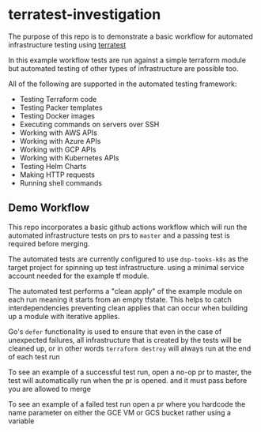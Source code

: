 # terratest-investigation
The purpose of this repo is to demonstrate a basic workflow for automated infrastructure
testing using [terratest](https://terratest.gruntwork.io/)

In this example workflow tests are run against a simple terraform module but 
automated testing of other types of infrastructure are possible too. 

All of the following are supported in the automated testing framework: 
- Testing Terraform code
- Testing Packer templates
- Testing Docker images
- Executing commands on servers over SSH
- Working with AWS APIs
- Working with Azure APIs
- Working with GCP APIs
- Working with Kubernetes APIs
- Testing Helm Charts
- Making HTTP requests
- Running shell commands

## Demo Workflow
This repo incorporates a basic github actions workflow which will run the automated infrastructure
tests on prs to `master` and a passing test is required before merging.

The automated tests are currently configured to use `dsp-tooks-k8s` as the target project for spinning 
up test infrastructure. using a minimal service account needed for the example tf module.

The automated test performs a "clean apply" of the example module on each run meaning it starts from 
an empty tfstate. This helps to catch interdependencies preventing clean applies that can occur when building up a module
with iterative applies. 

Go's `defer` functionality is used to ensure that even in the case of unexpected failures, all infrastructure that is created
by the tests will be cleaned up, or in other words `terraform destroy` will always run at the end of each test run

To see an example of a successful test run, open a no-op pr to master, the test will automatically run when the pr is opened.
and it must pass before you are allowed to merge

To see an example of a failed test run open a pr where you hardcode the name parameter on either the GCE VM or GCS bucket rather 
using a variable